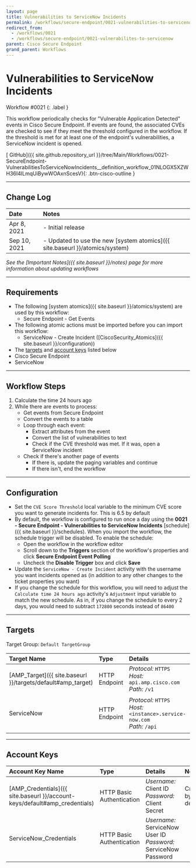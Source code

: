 ```yaml
---
layout: page
title: Vulnerabilities to ServiceNow Incidents
permalink: /workflows/secure-endpoint/0021-vulnerabilities-to-servicenow
redirect_from:
  - /workflows/0021
  - /workflows/secure-endpoint/0021-vulnerabilites-to-servicenow
parent: Cisco Secure Endpoint
grand_parent: Workflows
---
```


# Vulnerabilities to ServiceNow Incidents
<div markdown="1">
Workflow #0021
{: .label }
</div>

This workflow periodically checks for "Vulnerable Application Detected" events in Cisco Secure Endpoint. If events are found, the associated CVEs are checked to see if they meet the threshold configured in the workflow. If the threshold is met for at least one of the endpoint's vulnerabilities, a ServiceNow incident is opened.

[<i class="fab fa-github"></i> GitHub]({{ site.github.repository_url }}/tree/Main/Workflows/0021-SecureEndpoint-VulnerabilitiesToServiceNowIncidents__definition_workflow_01NLOGX5XZWH36I4ILmqUiBywWOAxnScesV){: .btn-cisco-outline }

---

## Change Log

| Date | Notes |
|:-----|:------|
| Apr 8, 2021 | - Initial release |
| Sep 10, 2021 | - Updated to use the new [system atomics]({{ site.baseurl }}/atomics/system) |

_See the [Important Notes]({{ site.baseurl }}/notes) page for more information about updating workflows_

---

## Requirements
* The following [system atomics]({{ site.baseurl }}/atomics/system) are used by this workflow:
	* Secure Endpoint - Get Events
* The following atomic actions must be imported before you can import this workflow:
	* ServiceNow - Create Incident ([CiscoSecurity_Atomics]({{ site.baseurl }}/configuration))
* The [targets](#targets) and [account keys](#account-keys) listed below
* Cisco Secure Endpoint
* ServiceNow

---

## Workflow Steps
1. Calculate the time 24 hours ago
1. While there are events to process:
	* Get events from Secure Endpoint
	* Convert the events to a table
	* Loop through each event:
		* Extract attributes from the event
		* Convert the list of vulnerabilities to text
		* Check if the CVE threshold was met. If it was, open a ServiceNow incident
	* Check if there's another page of events
		* If there is, update the paging variables and continue
		* If there isn't, end the workflow

---

## Configuration
* Set the `CVE Score Threshold` local variable to the minimum CVE score you want to generate incidents for. This is 6.5 by default
* By default, the workflow is configured to run once a day using the **0021 - Secure Endpoint - Vulnerabilities to ServiceNow Incidents** [schedule]({{ site.baseurl }}/schedules). When you import the workflow, the schedule trigger will be disabled. To enable the schedule:
	* Open the workflow in the workflow editor
	* Scroll down to the **Triggers** section of the workflow's properties and click **Secure Endpoint Event Polling**
	* Uncheck the **Disable Trigger** box and click **Save**
* Update the `ServiceNow - Create Incident` activity with the username you want incidents opened as (in addition to any other changes to the ticket properties you want)
* If you change the schedule for this workflow, you will need to adjust the `Calculate time 24 hours ago` activity's `Adjustment` input variable to match the new schedule. As in, if you change the schedule to every 2 days, you would need to subtract `172800` seconds instead of `86400`

---

## Targets
Target Group: `Default TargetGroup`

| Target Name | Type | Details | Account Keys | Notes |
|:------------|:-----|:--------|:-------------|:------|
| [AMP_Target]({{ site.baseurl }}/targets/default#amp_target) | HTTP Endpoint | _Protocol:_ `HTTPS`<br />_Host:_ `api.amp.cisco.com`<br />_Path:_ `/v1` | AMP_Credentials | Created by default |
| ServiceNow | HTTP Endpoint | _Protocol:_ `HTTPS`<br />_Host:_ `<instance>.service-now.com`<br />_Path:_ `/api` | ServiceNow_Credentials | Be sure to use your instance URL |

---

## Account Keys

| Account Key Name | Type | Details | Notes |
|:-----------------|:-----|:--------|:------|
| [AMP_Credentials]({{ site.baseurl }}/account-keys/default#amp_credentials) | HTTP Basic Authentication | _Username:_ Client ID<br />_Password:_ Client Secret | Created by default |
| ServiceNow_Credentials | HTTP Basic Authentication | _Username:_ ServiceNow User ID<br />_Password:_ ServiceNow Password | |
